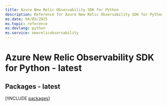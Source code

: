 ```yaml
---
title: Azure New Relic Observability SDK for Python
description: Reference for Azure New Relic Observability SDK for Python
ms.date: 04/03/2025
ms.topic: reference
ms.devlang: python
ms.service: newrelicobservability
---
```

# Azure New Relic Observability SDK for Python - latest
## Packages - latest
[!INCLUDE [packages](new-relic-observability-index.md)]